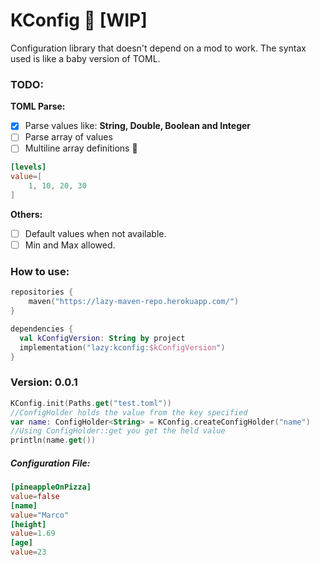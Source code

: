 # KConfig 💾 [WIP]

Configuration library that doesn't depend on a mod to work.
The syntax used is like a baby version of TOML.

### TODO: 

**TOML Parse:**
* [x] Parse values like: **String, Double, Boolean and Integer**
* [ ] Parse array of values
* [ ] Multiline array definitions 🔽

```toml
[levels]
value=[
    1, 10, 20, 30
]
```
**Others:**
* [ ] Default values when not available.
* [ ] Min and Max allowed.

### How to use:

```kotlin
repositories {
    maven("https://lazy-maven-repo.herokuapp.com/")
}

dependencies {
  val kConfigVersion: String by project
  implementation("lazy:kconfig:$kConfigVersion")
}
```

### Version: 0.0.1

```kotlin
KConfig.init(Paths.get("test.toml"))
//ConfigHolder holds the value from the key specified
var name: ConfigHolder<String> = KConfig.createConfigHolder("name")
//Using ConfigHolder::get you get the held value
println(name.get())
```

##### Configuration File:
```toml
[pineappleOnPizza]
value=false
[name]
value="Marco"
[height]
value=1.69
[age]
value=23
```
